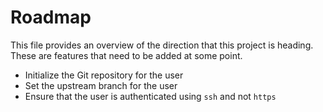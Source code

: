 # Roadmap

This file provides an overview of the direction that this project is heading. These are features that need to be added at some point.

- Initialize the Git repository for the user
- Set the upstream branch for the user
- Ensure that the user is authenticated using `ssh` and not `https`
